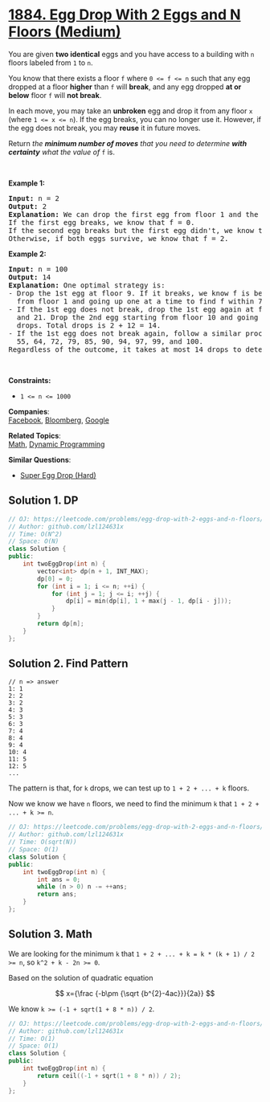 # [1884. Egg Drop With 2 Eggs and N Floors (Medium)](https://leetcode.com/problems/egg-drop-with-2-eggs-and-n-floors/)

<p>You are given <strong>two identical</strong> eggs and you have access to a building with <code>n</code> floors labeled from <code>1</code> to <code>n</code>.</p>

<p>You know that there exists a floor <code>f</code> where <code>0 &lt;= f &lt;= n</code> such that any egg dropped at a floor <strong>higher</strong> than <code>f</code> will <strong>break</strong>, and any egg dropped <strong>at or below</strong> floor <code>f</code> will <strong>not break</strong>.</p>

<p>In each move, you may take an <strong>unbroken</strong> egg and drop it from any floor <code>x</code> (where <code>1 &lt;= x &lt;= n</code>). If the egg breaks, you can no longer use it. However, if the egg does not break, you may <strong>reuse</strong> it in future moves.</p>

<p>Return <em>the <strong>minimum number of moves</strong> that you need to determine <strong>with certainty</strong> what the value of </em><code>f</code> is.</p>

<p>&nbsp;</p>
<p><strong>Example 1:</strong></p>

<pre><strong>Input:</strong> n = 2
<strong>Output:</strong> 2
<strong>Explanation:</strong> We can drop the first egg from floor 1 and the second egg from floor 2.
If the first egg breaks, we know that f = 0.
If the second egg breaks but the first egg didn't, we know that f = 1.
Otherwise, if both eggs survive, we know that f = 2.
</pre>

<p><strong>Example 2:</strong></p>

<pre><strong>Input:</strong> n = 100
<strong>Output:</strong> 14
<strong>Explanation:</strong> One optimal strategy is:
- Drop the 1st egg at floor 9. If it breaks, we know f is between 0 and 8. Drop the 2nd egg starting
  from floor 1 and going up one at a time to find f within 7 more drops. Total drops is 1 + 7 = 8.
- If the 1st egg does not break, drop the 1st egg again at floor 22. If it breaks, we know f is between 9
  and 21. Drop the 2nd egg starting from floor 10 and going up one at a time to find f within 12 more
  drops. Total drops is 2 + 12 = 14.
- If the 1st egg does not break again, follow a similar process dropping the 1st egg from floors 34, 45,
  55, 64, 72, 79, 85, 90, 94, 97, 99, and 100.
Regardless of the outcome, it takes at most 14 drops to determine f.
</pre>

<p>&nbsp;</p>
<p><strong>Constraints:</strong></p>

<ul>
	<li><code>1 &lt;= n &lt;= 1000</code></li>
</ul>


**Companies**:  
[Facebook](https://leetcode.com/company/facebook), [Bloomberg](https://leetcode.com/company/bloomberg), [Google](https://leetcode.com/company/google)

**Related Topics**:  
[Math](https://leetcode.com/tag/math/), [Dynamic Programming](https://leetcode.com/tag/dynamic-programming/)

**Similar Questions**:
* [Super Egg Drop (Hard)](https://leetcode.com/problems/super-egg-drop/)

## Solution 1. DP

```cpp
// OJ: https://leetcode.com/problems/egg-drop-with-2-eggs-and-n-floors/
// Author: github.com/lzl124631x
// Time: O(N^2)
// Space: O(N)
class Solution {
public:
    int twoEggDrop(int n) {
        vector<int> dp(n + 1, INT_MAX);
        dp[0] = 0;
        for (int i = 1; i <= n; ++i) {
            for (int j = 1; j <= i; ++j) {
                dp[i] = min(dp[i], 1 + max(j - 1, dp[i - j]));
            }
        }
        return dp[n];
    }
};
```

## Solution 2. Find Pattern

```
// n => answer
1: 1
2: 2
3: 2
4: 3
5: 3
6: 3
7: 4
8: 4
9: 4
10: 4
11: 5
12: 5
...
```

The pattern is that, for `k` drops, we can test up to `1 + 2 + ... + k` floors.

Now we know we have `n` floors, we need to find the minimum `k` that `1 + 2 + ... + k >= n`.

```cpp
// OJ: https://leetcode.com/problems/egg-drop-with-2-eggs-and-n-floors/
// Author: github.com/lzl124631x
// Time: O(sqrt(N))
// Space: O(1)
class Solution {
public:
    int twoEggDrop(int n) {
        int ans = 0;
        while (n > 0) n -= ++ans;
        return ans;
    }
};
```

## Solution 3. Math

We are looking for the minimum `k` that `1 + 2 + ... + k = k * (k + 1) / 2 >= n`, so `k^2 + k - 2n >= 0`.

Based on the solution of quadratic equation

$$
x={\frac {-b\pm {\sqrt {b^{2}-4ac}}}{2a}}
$$

We know `k >= (-1 + sqrt(1 + 8 * n)) / 2`.

```cpp
// OJ: https://leetcode.com/problems/egg-drop-with-2-eggs-and-n-floors/
// Author: github.com/lzl124631x
// Time: O(1)
// Space: O(1)
class Solution {
public:
    int twoEggDrop(int n) {
        return ceil((-1 + sqrt(1 + 8 * n)) / 2); 
    }
};
```